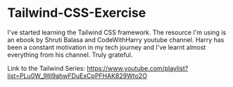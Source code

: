 # Tailwind-CSS-Exercise
I've started learning the Tailwind CSS framework. The resource I'm using is an ebook by Shruti Balasa and CodeWithHarry youtube channel. Harry has been a constant motivation in my tech journey and I've learnt almost everything from his channel. Truly grateful.

Link to the Tailwind Series: https://www.youtube.com/playlist?list=PLu0W_9lII9ahwFDuExCpPFHAK829Wto2O
